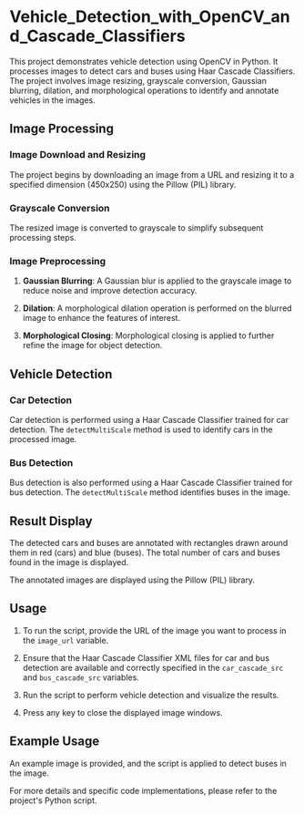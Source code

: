 # Vehicle_Detection_with_OpenCV_and_Cascade_Classifiers

This project demonstrates vehicle detection using OpenCV in Python. It processes images to detect cars and buses using Haar Cascade Classifiers. The project involves image resizing, grayscale conversion, Gaussian blurring, dilation, and morphological operations to identify and annotate vehicles in the images.

## Image Processing

### Image Download and Resizing

The project begins by downloading an image from a URL and resizing it to a specified dimension (450x250) using the Pillow (PIL) library.

### Grayscale Conversion

The resized image is converted to grayscale to simplify subsequent processing steps.

### Image Preprocessing

1. **Gaussian Blurring**: A Gaussian blur is applied to the grayscale image to reduce noise and improve detection accuracy.

2. **Dilation**: A morphological dilation operation is performed on the blurred image to enhance the features of interest.

3. **Morphological Closing**: Morphological closing is applied to further refine the image for object detection.

## Vehicle Detection

### Car Detection

Car detection is performed using a Haar Cascade Classifier trained for car detection. The `detectMultiScale` method is used to identify cars in the processed image.

### Bus Detection

Bus detection is also performed using a Haar Cascade Classifier trained for bus detection. The `detectMultiScale` method identifies buses in the image.

## Result Display

The detected cars and buses are annotated with rectangles drawn around them in red (cars) and blue (buses). The total number of cars and buses found in the image is displayed.

The annotated images are displayed using the Pillow (PIL) library.

## Usage

1. To run the script, provide the URL of the image you want to process in the `image_url` variable.

2. Ensure that the Haar Cascade Classifier XML files for car and bus detection are available and correctly specified in the `car_cascade_src` and `bus_cascade_src` variables.

3. Run the script to perform vehicle detection and visualize the results.

4. Press any key to close the displayed image windows.

## Example Usage

An example image is provided, and the script is applied to detect buses in the image.

For more details and specific code implementations, please refer to the project's Python script.
